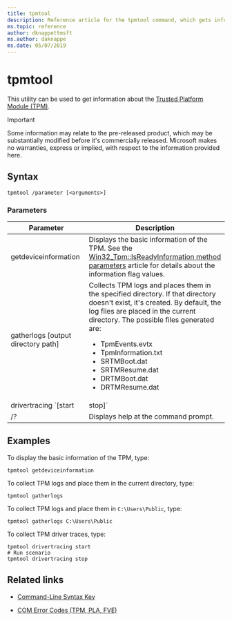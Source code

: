 ```yaml
---
title: tpmtool
description: Reference article for the tpmtool command, which gets information about the Trusted Platform Module.
ms.topic: reference
author: dknappettmsft
ms.author: daknappe
ms.date: 05/07/2019
---
```


# tpmtool

This utility can be used to get information about the [Trusted Platform Module (TPM)](/windows/security/information-protection/tpm/trusted-platform-module-overview).

>[!IMPORTANT]
>Some information may relate to the pre-released product, which may be substantially modified before it's commercially released. Microsoft makes no warranties, express or implied, with respect to the information provided here.

## Syntax

```
tpmtool /parameter [<arguments>]
```

### Parameters

| Parameter | Description |
|--|--|
| getdeviceinformation | Displays the basic information of the TPM. See the [Win32_Tpm::IsReadyInformation method parameters](/windows/win32/secprov/win32-tpm-isreadyinformation#parameters) article for details about the information flag values. |
| gatherlogs [output directory path] | Collects TPM logs and places them in the specified directory. If that directory doesn't exist, it's created. By default, the log files are placed in the current directory. The possible files generated are:<ul><li>TpmEvents.evtx</li><li>TpmInformation.txt</li><li>SRTMBoot.dat</li><li>SRTMResume.dat</li><li>DRTMBoot.dat</li><li>DRTMResume.dat</li></ul> |
| drivertracing `[start | stop]` | Starts or stops collecting TPM driver traces. The trace log, *TPMTRACE.etl*, is created and placed in the current directory. |
| /? | Displays help at the command prompt. |

## Examples

To display the basic information of the TPM, type:

```
tpmtool getdeviceinformation
```

To collect TPM logs and place them in the current directory, type:

```
tpmtool gatherlogs
```

To collect TPM logs and place them in `C:\Users\Public`, type:

```
tpmtool gatherlogs C:\Users\Public
```

To collect TPM driver traces, type:

```
tpmtool drivertracing start
# Run scenario
tpmtool drivertracing stop
```

## Related links

- [Command-Line Syntax Key](command-line-syntax-key.md)

- [COM Error Codes (TPM, PLA, FVE)](/windows/win32/com/com-error-codes-6)
